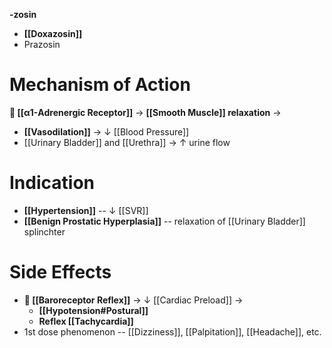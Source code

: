 **-zosin**
- **[[Doxazosin]]**
- Prazosin

# Mechanism of Action
** [[α1-Adrenergic Receptor]]** → **[[Smooth Muscle]] relaxation** →
- **[[Vasodilation]]** → ↓ [[Blood Pressure]]
- [[Urinary Bladder]] and [[Urethra]] → ↑ urine flow

# Indication
- **[[Hypertension]]** -- ↓ [[SVR]]
- **[[Benign Prostatic Hyperplasia]]** -- relaxation of [[Urinary Bladder]] splinchter

# Side Effects
- ** [[Baroreceptor Reflex]]** → ↓ [[Cardiac Preload]] →
	- **[[Hypotension#Postural]]** 
	- **Reflex [[Tachycardia]]**
- 1st dose phenomenon -- [[Dizziness]], [[Palpitation]], [[Headache]], etc.